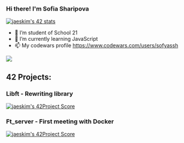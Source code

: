 ### Hi there! I'm Sofia Sharipova

[![jaeskim's 42 stats](https://badge42.herokuapp.com/api/stats/ltanisha?privacyEmail=true)](https://www.42.fr/)

- 🔭 I’m student of School 21
- 🌱 I’m currently learning JavaScript
- 📫 My codewars profile https://www.codewars.com/users/sofyassh
<img src=https://www.codewars.com/users/sofyassh/badges/small>

## 42 Projects:
### Libft - Rewriting library
[![jaeskim's 42Project Score](https://badge42.herokuapp.com/api/project/ltanisha/Libft)](https://github.com/sofiasha/libft)

### Ft_server - First meeting with Docker
[![jaeskim's 42Project Score](https://badge42.herokuapp.com/api/project/ltanisha/ft_server)](https://github.com/sofiasha/ft_server)




